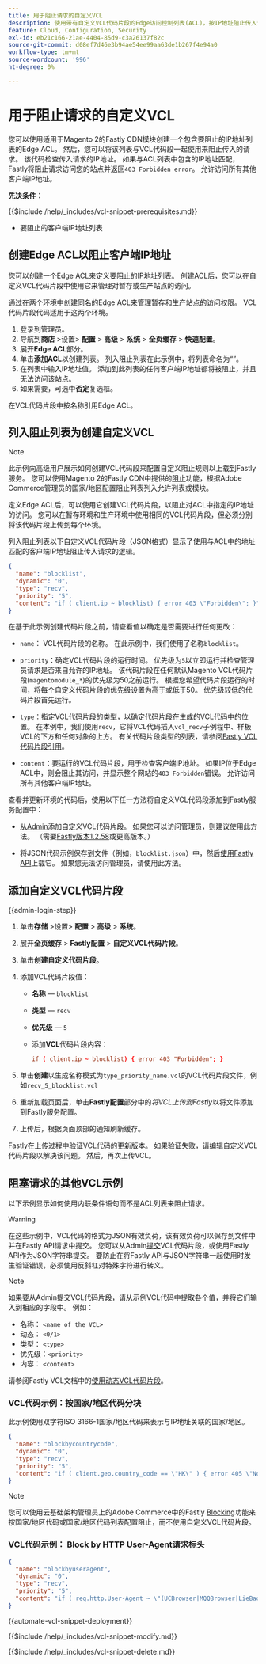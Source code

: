 ```yaml
---
title: 用于阻止请求的自定义VCL
description: 使用带有自定义VCL代码片段的Edge访问控制列表(ACL)，按IP地址阻止传入请求。
feature: Cloud, Configuration, Security
exl-id: eb21c166-21ae-4404-85d9-c3a26137f82c
source-git-commit: d08ef7d46e3b94ae54ee99aa63de1b267f4e94a0
workflow-type: tm+mt
source-wordcount: '996'
ht-degree: 0%

---
```


# 用于阻止请求的自定义VCL

您可以使用适用于Magento 2的Fastly CDN模块创建一个包含要阻止的IP地址列表的Edge ACL。 然后，您可以将该列表与VCL代码段一起使用来阻止传入的请求。 该代码检查传入请求的IP地址。 如果与ACL列表中包含的IP地址匹配，Fastly将阻止请求访问您的站点并返回`403 Forbidden error`。 允许访问所有其他客户端IP地址。

**先决条件：**

{{$include /help/_includes/vcl-snippet-prerequisites.md}}

- 要阻止的客户端IP地址列表

## 创建Edge ACL以阻止客户端IP地址

您可以创建一个Edge ACL来定义要阻止的IP地址列表。 创建ACL后，您可以在自定义VCL代码片段中使用它来管理对暂存或生产站点的访问。

通过在两个环境中创建同名的Edge ACL来管理暂存和生产站点的访问权限。 VCL代码片段代码适用于这两个环境。

1. 登录到管理员。
1. 导航到&#x200B;**商店** >设置> **配置** > **高级** > **系统** > **全页缓存** > **快速配置**。
1. 展开&#x200B;**Edge ACL**&#x200B;部分。
1. 单击&#x200B;**添加ACL**&#x200B;以创建列表。 列入阻止列表在此示例中，将列表命名为“”。
1. 在列表中输入IP地址值。 添加到此列表的任何客户端IP地址都将被阻止，并且无法访问该站点。
1. 如果需要，可选中&#x200B;**否定**&#x200B;复选框。

在VCL代码片段中按名称引用Edge ACL。

## 列入阻止列表为创建自定义VCL

>[!NOTE]
>
>此示例向高级用户展示如何创建VCL代码段来配置自定义阻止规则以上载到Fastly服务。 您可以使用Magento 2的Fastly CDN中提供的[阻止](https://github.com/fastly/fastly-magento2/blob/master/Documentation/Guides/BLOCKING.md)功能，根据Adobe Commerce管理员的国家/地区配置阻止列表列入允许列表或模块。

定义Edge ACL后，可以使用它创建VCL代码片段，以阻止对ACL中指定的IP地址的访问。 您可以在暂存环境和生产环境中使用相同的VCL代码片段，但必须分别将该代码片段上传到每个环境。

列入阻止列表以下自定义VCL代码片段（JSON格式）显示了使用与ACL中的地址匹配的客户端IP地址阻止传入请求的逻辑。

```json
{
  "name": "blocklist",
  "dynamic": "0",
  "type": "recv",
  "priority": "5",
  "content": "if ( client.ip ~ blocklist) { error 403 \"Forbidden\"; }"
}
```

在基于此示例创建代码片段之前，请查看值以确定是否需要进行任何更改：

- `name`： VCL代码片段的名称。 在此示例中，我们使用了名称`blocklist`。

- `priority`：确定VCL代码片段的运行时间。 优先级为`5`以立即运行并检查管理员请求是否来自允许的IP地址。 该代码片段在任何默认Magento VCL代码片段(`magentomodule_*`)的优先级为50之前运行。 根据您希望代码片段运行的时间，将每个自定义代码片段的优先级设置为高于或低于50。 优先级较低的代码片段首先运行。

- `type`：指定VCL代码片段的类型，以确定代码片段在生成的VCL代码中的位置。 在本例中，我们使用`recv`，它将VCL代码插入`vcl_recv`子例程中、样板VCL的下方和任何对象的上方。 有关代码片段类型的列表，请参阅[Fastly VCL代码片段引用](https://docs.fastly.com/api/config#api-section-snippet)。

- `content`：要运行的VCL代码片段，用于检查客户端IP地址。 如果IP位于Edge ACL中，则会阻止其访问，并显示整个网站的`403 Forbidden`错误。 允许访问所有其他客户端IP地址。

查看并更新环境的代码后，使用以下任一方法将自定义VCL代码段添加到Fastly服务配置中：

- [从Admin](#add-the-custom-vcl-snippet)添加自定义VCL代码片段。 如果您可以访问管理员，则建议使用此方法。 （需要[Fastly版本1.2.58](fastly-configuration.md#upgrade-fastly-module)或更高版本。）

- 将JSON代码示例保存到文件（例如，`blocklist.json`）中，然后[使用Fastly API](fastly-vcl-custom-snippets.md#manage-custom-vcl-snippets-using-the-api)上载它。 如果您无法访问管理员，请使用此方法。

## 添加自定义VCL代码片段

{{admin-login-step}}

1. 单击&#x200B;**存储** >设置> **配置** > **高级** > **系统**。

1. 展开&#x200B;**全页缓存** > **Fastly配置** > **自定义VCL代码片段**。

1. 单击&#x200B;**创建自定义代码片段**。

1. 添加VCL代码片段值：

   - **名称** — `blocklist`

   - **类型** — `recv`

   - **优先级** — `5`

   - 添加&#x200B;**VCL**&#x200B;代码片段内容：

     ```conf
     if ( client.ip ~ blocklist) { error 403 "Forbidden"; }
     ```

1. 单击&#x200B;**创建**&#x200B;以生成名称模式为`type_priority_name.vcl`的VCL代码片段文件，例如`recv_5_blocklist.vcl`

1. 重新加载页面后，单击&#x200B;**Fastly配置**&#x200B;部分中的&#x200B;*将VCL上传到Fastly*&#x200B;以将文件添加到Fastly服务配置。

1. 上传后，根据页面顶部的通知刷新缓存。

Fastly在上传过程中验证VCL代码的更新版本。 如果验证失败，请编辑自定义VCL代码片段以解决该问题。 然后，再次上传VCL。

## 阻塞请求的其他VCL示例

以下示例显示如何使用内联条件语句而不是ACL列表来阻止请求。

>[!WARNING]
>
>在这些示例中，VCL代码的格式为JSON有效负荷，该有效负荷可以保存到文件中并在Fastly API请求中提交。 您可以从Admin[提交](#add-the-custom-vcl-snippet)VCL代码片段，或使用Fastly API作为JSON字符串提交。 要防止在将Fastly API与JSON字符串一起使用时发生验证错误，必须使用反斜杠对特殊字符进行转义。

>[!NOTE]
>如果要从Admin提交VCL代码片段，请从示例VCL代码中提取各个值，并将它们输入到相应的字段中。 例如：
>- 名称： `<name of the VCL>`
>- 动态： `<0/1>`
>- 类型： `<type>`
>- 优先级：`<priority>`
>- 内容： `<content>`

请参阅Fastly VCL文档中的[使用动态VCL代码片段](https://docs.fastly.com/vcl/vcl-snippets/)。

### VCL代码示例：按国家/地区代码分块

此示例使用双字符ISO 3166-1国家/地区代码来表示与IP地址关联的国家/地区。

```json
{
  "name": "blockbycountrycode",
  "dynamic": "0",
  "type": "recv",
  "priority": "5",
  "content": "if ( client.geo.country_code == \"HK\" ) { error 405 \"Not allowed\";}"
}
```

>[!NOTE]
>
>您可以使用云基础架构管理员上的Adobe Commerce中的Fastly [Blocking](https://github.com/fastly/fastly-magento2/blob/master/Documentation/Guides/BLOCKING.md)功能来按国家/地区代码或国家/地区代码列表配置阻止，而不使用自定义VCL代码片段。

### VCL代码示例： Block by HTTP User-Agent请求标头

```json
{
  "name": "blockbyuseragent",
  "dynamic": "0",
  "type": "recv",
  "priority": "5",
  "content": "if ( req.http.User-Agent ~ \"(UCBrowser|MQQBrowser|LieBaoFast|Mb2345Browser)\" ) {error 405 \"Not allowed\";}"
}
```

{{automate-vcl-snippet-deployment}}

{{$include /help/_includes/vcl-snippet-modify.md}}

{{$include /help/_includes/vcl-snippet-delete.md}}

<!-- Last updated from includes: 2025-01-27 17:16:28 -->
